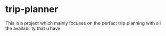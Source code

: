 # trip-planner
This is a project which mainly focuses on the perfect trip planning with all the availability that u have

